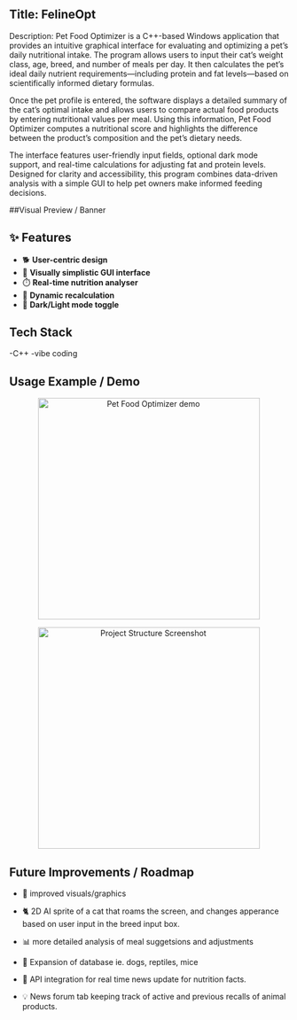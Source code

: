 ## Title: FelineOpt

Description: 
Pet Food Optimizer is a C++-based Windows application that provides an intuitive graphical interface for evaluating and optimizing a pet’s daily nutritional intake. The program allows users to input their cat’s weight class, age, breed, and number of meals per day. It then calculates the pet’s ideal daily nutrient requirements—including protein and fat levels—based on scientifically informed dietary formulas.

Once the pet profile is entered, the software displays a detailed summary of the cat’s optimal intake and allows users to compare actual food products by entering nutritional values per meal. Using this information, Pet Food Optimizer computes a nutritional score and highlights the difference between the product’s composition and the pet’s dietary needs.

The interface features user-friendly input fields, optional dark mode support, and real-time calculations for adjusting fat and protein levels. Designed for clarity and accessibility, this program combines data-driven analysis with a simple GUI to help pet owners make informed feeding decisions.

##Visual Preview / Banner

## ✨ Features  
- 🐕 **User-centric design**  
- 🧩 **Visually simplistic GUI interface**  
- ⏱️ **Real-time nutrition analyser**  
- 🔁 **Dynamic recalculation**  
- 🌙 **Dark/Light mode toggle**  


## Tech Stack 
-C++
-vibe coding

## Usage Example / Demo

<p align="center">
  <img src="https://github.com/user-attachments/assets/bea4c3ed-771d-4992-94c9-eb6ac33ccfd5" alt="Pet Food Optimizer demo" width="400">
</p>

<p align="center">
  <img src="https://github.com/user-attachments/assets/562b3444-285f-4353-946e-fe83a24a68f2" alt="Project Structure Screenshot" width="400">
</p>


## Future Improvements / Roadmap

- 🎨 improved visuals/graphics 

- 🐈 2D AI sprite of a cat that roams the screen, and changes apperance based on user input in the breed input box.

- 📊 more detailed analysis of meal suggetsions and adjustments

- 🐍 Expansion of database ie. dogs, reptiles, mice 

- 📰 API integration for real time news update for nutrition facts.

- 💡 News forum tab keeping track of active and previous recalls of animal products.
